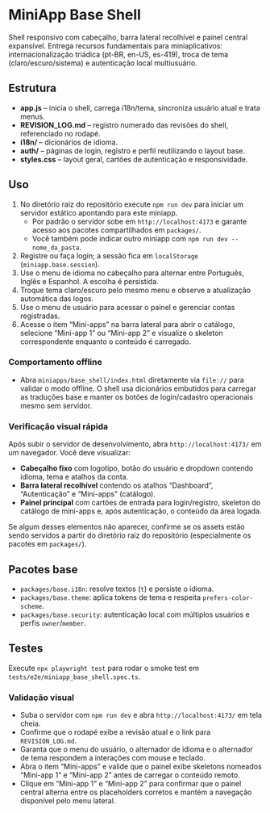 # MiniApp Base Shell

Shell responsivo com cabeçalho, barra lateral recolhível e painel central expansível. Entrega recursos fundamentais para miniaplicativos: internacionalização triádica (pt-BR, en-US, es-419), troca de tema (claro/escuro/sistema) e autenticação local multiusuário.

## Estrutura
- **app.js** – inicia o shell, carrega i18n/tema, sincroniza usuário atual e trata menus.
- **REVISION_LOG.md** – registro numerado das revisões do shell, referenciado no rodapé.
- **i18n/** – dicionários de idioma.
- **auth/** – páginas de login, registro e perfil reutilizando o layout base.
- **styles.css** – layout geral, cartões de autenticação e responsividade.

## Uso
1. No diretório raiz do repositório execute `npm run dev` para iniciar um servidor estático apontando para este miniapp.
   - Por padrão o servidor sobe em `http://localhost:4173` e garante acesso aos pacotes compartilhados em `packages/`.
   - Você também pode indicar outro miniapp com `npm run dev -- nome_da_pasta`.
2. Registre ou faça login; a sessão fica em `localStorage` (`miniapp.base.session`).
3. Use o menu de idioma no cabeçalho para alternar entre Português, Inglês e Espanhol. A escolha é persistida.
4. Troque tema claro/escuro pelo mesmo menu e observe a atualização automática das logos.
5. Use o menu de usuário para acessar o painel e gerenciar contas registradas.
6. Acesse o item “Mini-apps” na barra lateral para abrir o catálogo, selecione “Mini-app 1” ou “Mini-app 2” e visualize o skeleton correspondente enquanto o conteúdo é carregado.

### Comportamento offline
- Abra `miniapps/base_shell/index.html` diretamente via `file://` para validar o modo offline. O shell usa dicionários embutidos para carregar as traduções base e manter os botões de login/cadastro operacionais mesmo sem servidor.

### Verificação visual rápida
Após subir o servidor de desenvolvimento, abra `http://localhost:4173/` em um navegador.
Você deve visualizar:

- **Cabeçalho fixo** com logotipo, botão do usuário e dropdown contendo idioma, tema e atalhos da conta.
- **Barra lateral recolhível** contendo os atalhos “Dashboard”, “Autenticação” e “Mini-apps” (catálogo).
- **Painel principal** com cartões de entrada para login/registro, skeleton do catálogo de mini-apps e, após autenticação, o conteúdo da área logada.

Se algum desses elementos não aparecer, confirme se os assets estão sendo servidos a partir do diretório raiz do repositório (especialmente os pacotes em `packages/`).

## Pacotes base
- `packages/base.i18n`: resolve textos (`t`) e persiste o idioma.
- `packages/base.theme`: aplica tokens de tema e respeita `prefers-color-scheme`.
- `packages/base.security`: autenticação local com múltiplos usuários e perfis `owner`/`member`.

## Testes
Execute `npx playwright test` para rodar o smoke test em `tests/e2e/miniapp_base_shell.spec.ts`.

### Validação visual
- Suba o servidor com `npm run dev` e abra `http://localhost:4173/` em tela cheia.
- Confirme que o rodapé exibe a revisão atual e o link para `REVISION_LOG.md`.
- Garanta que o menu do usuário, o alternador de idioma e o alternador de tema respondem a interações com mouse e teclado.
- Abra o item “Mini-apps” e valide que o painel exibe skeletons nomeados “Mini-app 1” e “Mini-app 2” antes de carregar o conteúdo remoto.
- Clique em “Mini-app 1” e “Mini-app 2” para confirmar que o painel central alterna entre os placeholders corretos e mantém a navegação disponível pelo menu lateral.
